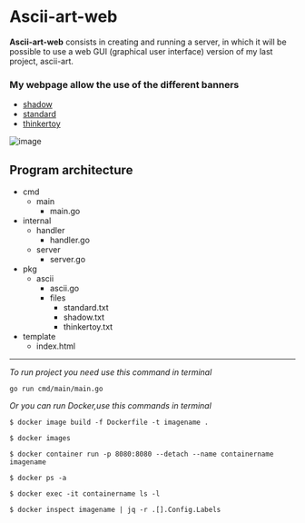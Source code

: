 # Ascii-art-web

**Ascii-art-web** consists in creating and running a server, in which it will be possible to use a web GUI (graphical user interface) version of my last project, ascii-art.

### **My webpage allow the use of the different banners**
+ [shadow](https://01.alem.school/git/root/public/src/branch/master/subjects/ascii-art/shadow.txt)
+ [standard](https://01.alem.school/git/root/public/src/branch/master/subjects/ascii-art/standard.txt)
+ [thinkertoy](https://01.alem.school/git/root/public/src/branch/master/subjects/ascii-art/thinkertoy.txt)

![image](https://highload.today/wp-content/uploads/2021/12/golang.jpeg)

## Program architecture

- cmd
	- main
		- main.go
- internal
	- handler
		- handler.go
	- server
		- server.go
- pkg
	- ascii
		- ascii.go
		- files
			- standard.txt
			- shadow.txt
			- thinkertoy.txt
- template
	- index.html
---
*To run project you need use this command in terminal*
```
go run cmd/main/main.go
```

*Or you can run Docker,use this commands in terminal*
```
$ docker image build -f Dockerfile -t imagename .

$ docker images

$ docker container run -p 8080:8080 --detach --name containername imagename

$ docker ps -a

$ docker exec -it containername ls -l

$ docker inspect imagename | jq -r .[].Config.Labels

```
